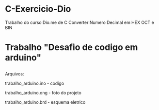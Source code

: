 # C-Exercicio-Dio
Trabalho do curso Dio.me de C
Converter Numero Decimal em HEX OCT e BIN

# Trabalho "Desafio de codigo em arduino"<p>
Arquivos: <p>
trabalho_arduino.ino - codigo <p>
trabalho_arduino.ong - foto do projeto <p>
trabalho_arduino.brd - esquema eletrico <p>


